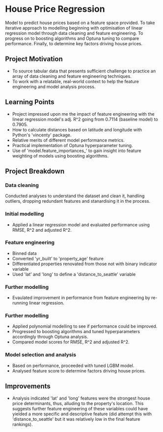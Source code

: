 # House Price Regression

Model to predict house prices based on a feature space provided. To take iterative approach to modelling beginning with optimisation of linear regression model through data cleaning and feature engineering. To progress on to boosting algorithms and Optuna tuning to compare performance. Finally, to determine key factors driving house prices.

## Project Motivation
- To source tabular data that presents sufficient challenge to practice an array of data cleaning and feature engineering techniques.
- To work with a relatable, real-world context to help the feature engineering and model analysis process.

## Learning Points

- Project impressed upon me the impact of feature engineering with the linear regression model's adj. R^2 going from 0.7114 (baseline model) to 0.7905. 
- How to calculate distances based on latitude and longitude with Python's 'vincenty' package.
- Relative merits of different model performance metrics.
- Practical implementation of Optuna hyperparameter tuning.
- Use of 'model.feature_importances_' to gain insight into feature weighting of models using boosting algorithms. 

## Project Breakdown

### Data cleaning
Conducted analyses to understand the dataset and clean it, handling outliers, dropping redundant features and stanardising it in the process.

### Initial modelling
- Applied a linear regression model and evaluated performance using RMSE, R^2 and adjusted R^2.

### Feature engineering
- Binned data
- Converted 'yr_built' to 'property_age' feature
- Differentiated properties renovated from those not with binary indicator variable
- Used 'lat' and 'long' to define a 'distance_to_seattle' variable

### Further modelling
- Evaulated improvement in performance from feature engineering by re-running linear regression.

### Further modelling
- Applied polynomial modelling to see if performance could be improved.
- Progressed to boosting algorithms and tuned hyperparameters accordingly through Optuna analysis. 
- Compared model scores for RMSE, R^2 and adjusted R^2.

### Model selection and analysis
- Based on performance, proceeded with tuned LGBM model.
- Analysed feature score to determine factors driving house prices.

## Improvements
- Analysis indicated 'lat' and 'long' features were the strongest house price determinants, thus, alluding to the property's location. This suggests further feature engineering of these variables could have yielded a more specific and descriptive feature (did attempt this with 'distance_to_seattle' but it was relatively low in the final feature rankings).
